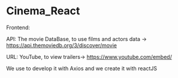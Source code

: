# Cinema_React


Frontend:


API: The movie DataBase, to use films and actors data -> https://api.themoviedb.org/3/discover/movie


URL: YouTube, to view trailers-> https://www.youtube.com/embed/



We use to develop it with Axios and we create it with reactJS
